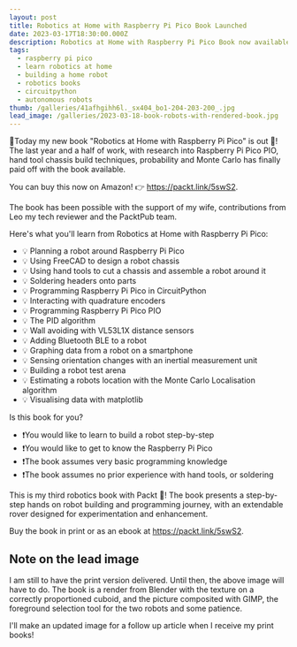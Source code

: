 ```yaml
---
layout: post
title: Robotics at Home with Raspberry Pi Pico Book Launched
date: 2023-03-17T18:30:00.000Z
description: Robotics at Home with Raspberry Pi Pico Book now available on Amazon!
tags:
  - raspberry pi pico
  - learn robotics at home
  - building a home robot
  - robotics books
  - circuitpython
  - autonomous robots
thumb: /galleries/41afhgihh6l._sx404_bo1-204-203-200_.jpg
lead_image: /galleries/2023-03-18-book-robots-with-rendered-book.jpg
---
```

📕Today my new book "Robotics at Home with Raspberry Pi Pico" is out 🎉! The last year and a half of work, with research into Raspberry Pi Pico PIO, hand tool chassis build techniques, probability and Monte Carlo has finally paid off with the book available.

You can buy this now on Amazon! 👉 <https://packt.link/5swS2>.

The book has been possible with the support of my wife, contributions from Leo my tech reviewer and the PacktPub team.

Here's what you'll learn from Robotics at Home with Raspberry Pi Pico:

- 💡 Planning a robot around Raspberry Pi Pico
- 💡 Using FreeCAD to design a robot chassis
- 💡 Using hand tools to cut a chassis and assemble a robot around it
- 💡 Soldering headers onto parts
- 💡 Programming Raspberry Pi Pico in CircuitPython
- 💡 Interacting with quadrature encoders
- 💡 Programming Raspberry Pi Pico PIO
- 💡 The PID algorithm
- 💡 Wall avoiding with VL53L1X distance sensors
- 💡 Adding Bluetooth BLE to a robot
- 💡 Graphing data from a robot on a smartphone
- 💡 Sensing orientation changes with an inertial measurement unit
- 💡 Building a robot test arena
- 💡 Estimating a robots location with the Monte Carlo Localisation algorithm
- 💡 Visualising data with matplotlib

Is this book for you?

- ❗️You would like to learn to build a robot step-by-step
- ❗️You would like to get to know the Raspberry Pi Pico
- ❗️The book assumes very basic programming knowledge
- ❗️The book assumes no prior experience with hand tools, or soldering

This is my third robotics book with Packt 🚀! The book presents a step-by-step hands on robot building and programming journey, with an extendable rover designed for experimentation and enhancement.

Buy the book in print or as an ebook at <https://packt.link/5swS2>.

## Note on the lead image

I am still to have the print version delivered. Until then, the above image will have to do. The book is a render from Blender with the texture on a correctly proportioned cuboid, and the picture composited with GIMP, the foreground selection tool for the two robots and some patience.

I'll make an updated image for a follow up article when I receive my print books!
